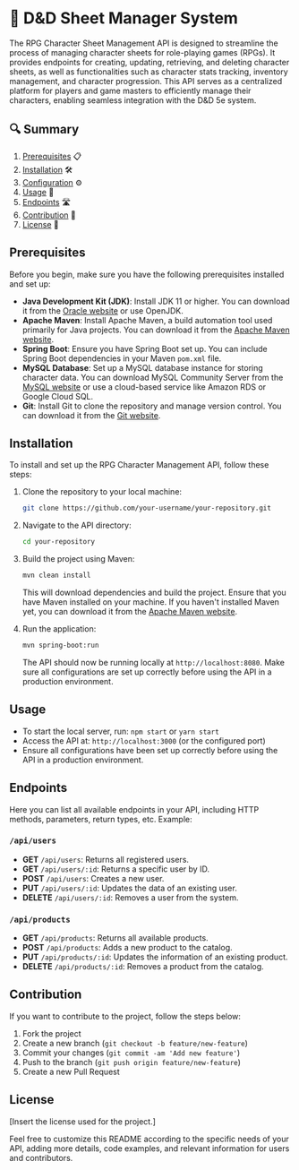 # 🚀 D&D Sheet Manager System

The RPG Character Sheet Management API is designed to streamline the process of managing character sheets for role-playing games (RPGs). It provides endpoints for creating, updating, retrieving, and deleting character sheets, as well as functionalities such as character stats tracking, inventory management, and character progression. This API serves as a centralized platform for players and game masters to efficiently manage their characters, enabling seamless integration with the D&D 5e system.

## 🔍 Summary

1. [Prerequisites](#prerequisites) 📋
2. [Installation](#installation) 🛠️
3. [Configuration](#configuration) ⚙️
4. [Usage](#usage) 🚀
5. [Endpoints](#endpoints) 🛣️
6. [Contribution](#contribution) 🤝
7. [License](#license) 📝

## Prerequisites

Before you begin, make sure you have the following prerequisites installed and set up:

- **Java Development Kit (JDK)**: Install JDK 11 or higher. You can download it from the [Oracle website](https://www.oracle.com/java/technologies/javase-jdk11-downloads.html) or use OpenJDK.
- **Apache Maven**: Install Apache Maven, a build automation tool used primarily for Java projects. You can download it from the [Apache Maven website](https://maven.apache.org/download.cgi).
- **Spring Boot**: Ensure you have Spring Boot set up. You can include Spring Boot dependencies in your Maven `pom.xml` file.
- **MySQL Database**: Set up a MySQL database instance for storing character data. You can download MySQL Community Server from the [MySQL website](https://dev.mysql.com/downloads/mysql/) or use a cloud-based service like Amazon RDS or Google Cloud SQL.
- **Git**: Install Git to clone the repository and manage version control. You can download it from the [Git website](https://git-scm.com/).

## Installation

To install and set up the RPG Character Management API, follow these steps:

1. Clone the repository to your local machine:

    ```bash
    git clone https://github.com/your-username/your-repository.git
    ```

2. Navigate to the API directory:

    ```bash
    cd your-repository
    ```

3. Build the project using Maven:

    ```bash
    mvn clean install
    ```

   This will download dependencies and build the project. Ensure that you have Maven installed on your machine. If you haven't installed Maven yet, you can download it from the [Apache Maven website](https://maven.apache.org/download.cgi).

4. Run the application:

    ```bash
    mvn spring-boot:run
    ```

   The API should now be running locally at `http://localhost:8080`. Make sure all configurations are set up correctly before using the API in a production environment.

## Usage

- To start the local server, run: `npm start` or `yarn start`
- Access the API at: `http://localhost:3000` (or the configured port)
- Ensure all configurations have been set up correctly before using the API in a production environment.

## Endpoints

Here you can list all available endpoints in your API, including HTTP methods, parameters, return types, etc. Example:

### `/api/users`

- **GET** `/api/users`: Returns all registered users.
- **GET** `/api/users/:id`: Returns a specific user by ID.
- **POST** `/api/users`: Creates a new user.
- **PUT** `/api/users/:id`: Updates the data of an existing user.
- **DELETE** `/api/users/:id`: Removes a user from the system.

### `/api/products`

- **GET** `/api/products`: Returns all available products.
- **POST** `/api/products`: Adds a new product to the catalog.
- **PUT** `/api/products/:id`: Updates the information of an existing product.
- **DELETE** `/api/products/:id`: Removes a product from the catalog.

## Contribution

If you want to contribute to the project, follow the steps below:
1. Fork the project
2. Create a new branch (`git checkout -b feature/new-feature`)
3. Commit your changes (`git commit -am 'Add new feature'`)
4. Push to the branch (`git push origin feature/new-feature`)
5. Create a new Pull Request

## License

[Insert the license used for the project.]

Feel free to customize this README according to the specific needs of your API, adding more details, code examples, and relevant information for users and contributors.
